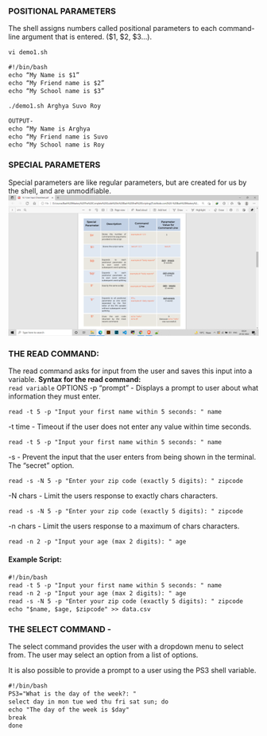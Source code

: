 ### POSITIONAL PARAMETERS
The shell assigns numbers called positional parameters to
each command-line argument that is entered. ($1, $2, $3…).
```
vi demo1.sh
```
```
#!/bin/bash
echo “My Name is $1”
echo “My Friend name is $2”
echo “My School name is $3”
```
```
./demo1.sh Arghya Suvo Roy
```
```
OUTPUT-
echo “My Name is Arghya
echo “My Friend name is Suvo 
echo “My School name is Roy
```
### SPECIAL PARAMETERS
Special parameters are like regular parameters, but are
created for us by the shell, and are unmodifiable.
<br/>
![Name](https://github.com/arghya-roy/bash_script/blob/main/Screenshot%20(620).png "i")

### THE READ COMMAND:
The read command asks for input from the user and saves
this input into a variable.
**Syntax for the read command:**<br/>
`read variable`
OPTIONS
-p “prompt” - Displays a prompt to user about what information
they must enter.
```
read -t 5 -p "Input your first name within 5 seconds: " name
```

-t time - Timeout if the user does not enter any value within
time seconds.
```
read -t 5 -p "Input your first name within 5 seconds: " name
```

-s - Prevent the input that the user enters from being
shown in the terminal. The “secret” option.
```
read -s -N 5 -p "Enter your zip code (exactly 5 digits): " zipcode
```
-N chars - Limit the users response to exactly chars characters.
```
read -s -N 5 -p "Enter your zip code (exactly 5 digits): " zipcode
```

-n chars - Limit the users response to a maximum of
chars characters.
```
read -n 2 -p "Input your age (max 2 digits): " age
```

#### Example Script:
```
#!/bin/bash
read -t 5 -p "Input your first name within 5 seconds: " name
read -n 2 -p "Input your age (max 2 digits): " age
read -s -N 5 -p "Enter your zip code (exactly 5 digits): " zipcode
echo "$name, $age, $zipcode" >> data.csv
```
### THE SELECT COMMAND - 
The select command provides the user with a dropdown
menu to select from. The user may select an option from
a list of options.

It is also possible to provide a prompt to a user using the
PS3 shell variable.

```
#!/bin/bash
PS3="What is the day of the week?: "
select day in mon tue wed thu fri sat sun; do
echo "The day of the week is $day"
break
done

```


